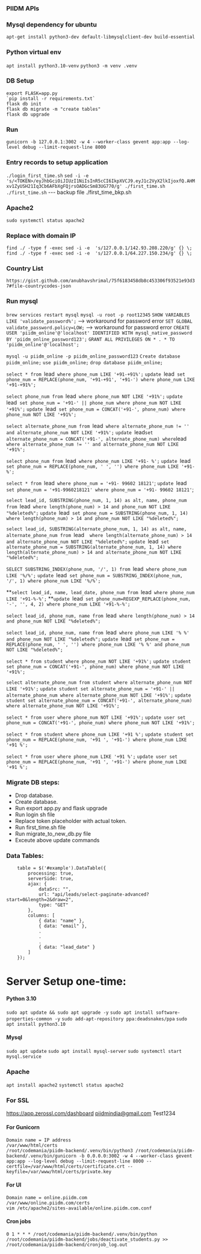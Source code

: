 ### PIIDM APIs

### Mysql dependency for ubuntu
`apt-get install python3-dev default-libmysqlclient-dev build-essential`

### Python virtual env
`apt install python3.10-venv`
`python3 -m venv .venv`

### DB Setup
```
export FLASK=app.py
`pip install -r requirements.txt`
flask db init
flask db migrate -m "create tables"
flask db upgrade
```

### Run
`gunicorn -b 127.0.0.1:3002 -w 4 --worker-class gevent app:app --log-level debug --limit-request-line 8000`


### Entry records to setup application
`./login_first_time.sh`
`sed -i -e  's/<TOKEN>/eyJhbGciOiJIUzI1NiIsInR5cCI6IkpXVCJ9.eyJ1c2VyX2lkIjoxfQ.AHMxv1ZyUSH21Iq3Cb6AFbXgFQjrsOADGcSm83UG770/g' ./first_time.sh`
`./first_time.sh`
--- backup file ./first_time_bkp.sh

### Apache2
`sudo systemctl status apache2`

### Replace with domain IP
`find ./ -type f -exec sed -i -e  's/127.0.0.1/142.93.208.220/g' {} \;`
`find ./ -type f -exec sed -i -e  's/127.0.0.1/64.227.150.234/g' {} \;`


### Country List
`https://gist.github.com/anubhavshrimal/75f6183458db8c453306f93521e93d37#file-countrycodes-json`


### Run mysql
`brew services restart mysql`
`mysql -u root -p root12345`
`SHOW VARIABLES LIKE 'validate_password%';` --> workaround for password error
`SET GLOBAL validate_password.policy=LOW;` --> workaround for password error
`CREATE USER 'piidm_online'@'localhost' IDENTIFIED WITH mysql_native_password BY 'piidm_online_password123';`
`GRANT ALL PRIVILEGES ON * . * TO 'piidm_online'@'localhost';`

`mysql -u piidm_online -p piidm_online_password123`
`Create database piidm_online;`
`use piidm_online;`
`drop database piidm_online;`

`select * from `lead` where phone_num LIKE '+91-+91%';`
`update `lead` set phone_num = REPLACE(phone_num, '+91-+91', '+91-') where phone_num LIKE '+91-+91%';`

`select phone_num from `lead` where phone_num NOT LIKE '+91%';`
`update `lead` set phone_num = '+91-' || phone_num where phone_num NOT LIKE '+91%';`
`update `lead` set phone_num = CONCAT('+91-', phone_num) where phone_num NOT LIKE '+91%';`

`select alternate_phone_num from `lead` where alternate_phone_num != '' and alternate_phone_num NOT LIKE '+91%';`
`update `lead` set alternate_phone_num = CONCAT('+91-', alternate_phone_num) where `lead` where alternate_phone_num != '' and alternate_phone_num NOT LIKE '+91%';`

`select phone_num from `lead` where phone_num LIKE '+91- %';`
`update `lead` set phone_num = REPLACE(phone_num, ' ', '') where phone_num LIKE '+91- %';`

`select * from `lead` where phone_num = '+91- 99602 18121'`;
`update `lead` set phone_num = '+91-9960218121' where phone_num = '+91- 99602 18121'`;

`select lead_id, SUBSTRING(phone_num, 1, 14) as alt, name, phone_num from `lead` where length(phone_num) > 14 and phone_num NOT LIKE "%deleted%";`
`update `lead` set phone_num = SUBSTRING(phone_num, 1, 14) where length(phone_num) > 14 and phone_num NOT LIKE "%deleted%";`

`select lead_id, SUBSTRING(alternate_phone_num, 1, 14) as alt, name, alternate_phone_num from `lead`  where length(alternate_phone_num) > 14 and alternate_phone_num NOT LIKE "%deleted%";`
`update `lead` set alternate_phone_num = SUBSTRING(alternate_phone_num, 1, 14) where length(alternate_phone_num) > 14 and alternate_phone_num NOT LIKE "%deleted%";`

`SELECT SUBSTRING_INDEX(phone_num, '/', 1) from `lead` where phone_num LIKE '%/%';`
`update `lead` set phone_num = SUBSTRING_INDEX(phone_num, '/', 1) where phone_num LIKE '%/%';`

**`select lead_id, name, lead_date, phone_num from `lead` where phone_num LIKE '+91-%-%';`
**`update `lead` set phone_num=REGEXP_REPLACE(phone_num, '-', '', 4, 2) where phone_num LIKE '+91-%-%';`

`select lead_id, phone_num, name from `lead` where length(phone_num) > 14 and phone_num NOT LIKE "%deleted%";`

`select lead_id, phone_num, name from `lead` where phone_num LIKE '% %' and phone_num NOT LIKE "%deleted%";`
`update `lead` set phone_num = REPLACE(phone_num, ' ', '') where phone_num LIKE '% %' and phone_num NOT LIKE "%deleted%";`

`select * from student where phone_num NOT LIKE '+91%';`
`update student set phone_num = CONCAT('+91-', phone_num) where phone_num NOT LIKE '+91%';`

`select alternate_phone_num from student where alternate_phone_num NOT LIKE '+91%';`
`update student set alternate_phone_num = '+91-' || alternate_phone_num where alternate_phone_num NOT LIKE '+91%';`
`update student set alternate_phone_num = CONCAT('+91-', alternate_phone_num) where alternate_phone_num NOT LIKE '+91%';`

`select * from user where phone_num NOT LIKE '+91%';`
`update user set phone_num = CONCAT('+91-', phone_num) where phone_num NOT LIKE '+91%';`

`select * from student where phone_num LIKE '+91 %';`
`update student set phone_num = REPLACE(phone_num, '+91 ', '+91-') where phone_num LIKE '+91 %';`

`select * from user where phone_num LIKE '+91 %';`
`update user set phone_num = REPLACE(phone_num, '+91 ', '+91-') where phone_num LIKE '+91 %';`


### Migrate DB steps:
- Drop database.
- Create database.
- Run export app.py and flask upgrade
- Run login sh file
- Replace token placeholder with actual token.
- Run first_time.sh file
- Run migrate_to_new_db.py file
- Exceute above update commands


### Data Tables:
```commandline
    table = $('#example').DataTable({
        processing: true,
        serverSide: true,
        ajax: {
            dataSrc: "",
            url: "api/leads/select-paginate-advanced?start=0&length=2&draw=2",
            type: "GET"
        },
        columns: [
            { data: "name" },
            { data: "email" },
            .
            .
            .
            { data: "lead_date" }
        ]
    });
```


# Server Setup one-time:
#### Python 3.10
`sudo apt update && sudo apt upgrade -y`
`sudo apt install software-properties-common -y`
`sudo add-apt-repository ppa:deadsnakes/ppa`
`sudo apt install python3.10`

#### Mysql
`sudo apt update`
`sudo apt install mysql-server`
`sudo systemctl start mysql.service`

### Apache
`apt install apache2`
`systemctl status apache2`


### For SSL
https://app.zerossl.com/dashboard
piidmindia@gmail.com
Test1234

#### For Gunicorn
```commandline
Domain name = IP address
/var/www/html/certs
/root/codemania/piidm-backend/.venv/bin/python3 /root/codemania/piidm-backend/.venv/bin/gunicorn -b 0.0.0.0:3002 -w 4 --worker-class gevent app:app --log-level debug --limit-request-line 8000 --certfile=/var/www/html/certs/certificate.crt --keyfile=/var/www/html/certs/private.key
```

#### For UI
```commandline
Domain name = online.piidm.com
/var/www/online.piidm.com/certs
vim /etc/apache2/sites-available/online.piidm.com.conf 
```


#### Cron jobs
`0 1 * * * /root/codemania/piidm-backend/.venv/bin/python /root/codemania/piidm-backend/jobs/deactivate_students.py >> /root/codemania/piidm-backend/cronjob_log.out`